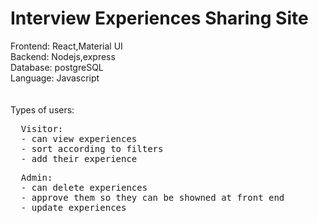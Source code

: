 # Interview Experiences Sharing Site

Frontend: React,Material UI<br/>
Backend: Nodejs,express<br/>
Database: postgreSQL<br/>
Language: Javascript<br/>
<br/>
<br/>
Types of users:<br/>
<pre>
  Visitor:
  - can view experiences
  - sort according to filters
  - add their experience
</pre>

<pre>
  Admin:
  - can delete experiences
  - approve them so they can be showned at front end
  - update experiences
</pre>

